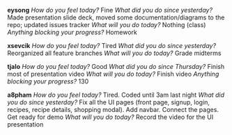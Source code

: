 **eysong**
*How do you feel today?*
Fine
*What did you do since yesterday?*
Made presentation slide deck, moved some documentation/diagrams to the repo; updated issues tracker
*What will you do today?*
Nothing (class)
*Anything blocking your progress?*
Homework

**xsevcik**
*How do you feel today?*
Tired
*What did you do since yesterday?*
Reorganized all feature branches
*What will you do today?*
Grade midterms

**tjalo**
*How do you feel today?*
Good
*What did you do since Thursday?*
Finish most of presentation video
*What will you do today?*
Finish video
*Anything blocking your progress?*
130

**a8pham**
*How do you feel today?*
Tired. Coded until 3am last night
*What did you do since yesterday?*
Fix all the UI pages (front page, signup, login, recipes, recipe details, shopping modal). Add navbar. Connect the pages. Get ready for demo
*What will you do today?*
Record the video for the UI presentation

